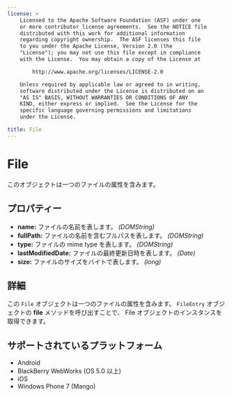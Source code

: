 ```yaml
---
license: >
    Licensed to the Apache Software Foundation (ASF) under one
    or more contributor license agreements.  See the NOTICE file
    distributed with this work for additional information
    regarding copyright ownership.  The ASF licenses this file
    to you under the Apache License, Version 2.0 (the
    "License"); you may not use this file except in compliance
    with the License.  You may obtain a copy of the License at

        http://www.apache.org/licenses/LICENSE-2.0

    Unless required by applicable law or agreed to in writing,
    software distributed under the License is distributed on an
    "AS IS" BASIS, WITHOUT WARRANTIES OR CONDITIONS OF ANY
    KIND, either express or implied.  See the License for the
    specific language governing permissions and limitations
    under the License.

title: File
---
```


File
====

このオブジェクトは一つのファイルの属性を含みます。

プロパティー
----------

- __name:__ ファイルの名前を表します。 _(DOMString)_
- __fullPath:__ ファイルの名前を含むフルパスを表します。 _(DOMString)_
- __type:__ ファイルの mime type を表します。 _(DOMString)_
- __lastModifiedDate:__ ファイルの最終更新日時を表します。 _(Date)_
- __size:__ ファイルのサイズをバイトで表します。 _(long)_

詳細
-------

この `File` オブジェクトは一つのファイルの属性を含みます。 `FileEntry` オブジェクトの __file__ メソッドを呼び出すことで、 File オブジェクトのインスタンスを取得できます。

サポートされているプラットフォーム
-------------------

- Android
- BlackBerry WebWorks (OS 5.0 以上)
- iOS
- Windows Phone 7 (Mango)
